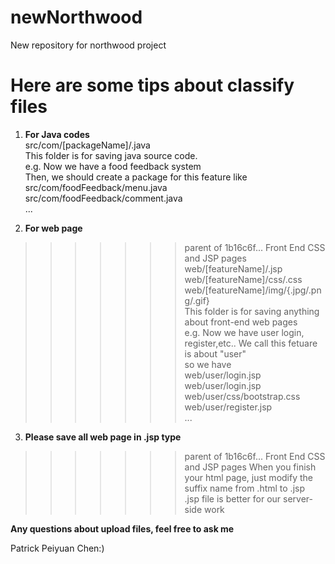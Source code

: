 # newNorthwood
New repository for northwood project

# Here are some tips about classify files

1. **For Java codes**</br>
src/com/[packageName]/.java</br>
This folder is for saving java source code.</br>
e.g. Now we have a food feedback system</br>
Then, we should create a package for this feature like</br>
src/com/foodFeedback/menu.java</br>
src/com/foodFeedback/comment.java</br>
...</br>

2. **For web page**</br>
>>>>>>> parent of 1b16c6f... Front End CSS and JSP pages
web/[featureName]/.jsp</br>
web/[featureName]/css/.css</br>
web/[featureName]/img/{.jpg/.png/.gif}</br>
This folder is for saving anything about front-end web pages</br>
e.g. Now we have user login, register,etc.. We call this fetuare is about "user"</br>
so we have</br>
web/user/login.jsp</br>
web/user/login.jsp</br>
web/user/css/bootstrap.css</br>
web/user/register.jsp</br>
...</br>

3. **Please save all web page in .jsp type**</br>
>>>>>>> parent of 1b16c6f... Front End CSS and JSP pages
When you finish your html page, just modify the suffix name from .html to .jsp</br>
.jsp file is better for our server-side work</br>

**Any questions about upload files, feel free to ask me**</br>

Patrick Peiyuan Chen:)
